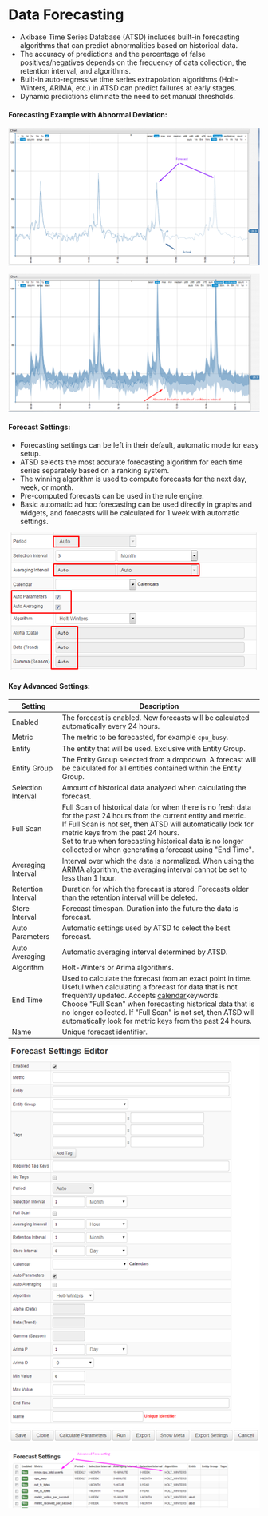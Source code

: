# Data Forecasting

- Axibase Time Series Database (ATSD) includes built-in forecasting algorithms that can predict abnormalities based on historical data.
- The accuracy of predictions and the percentage of false positives/negatives depends on the frequency of data collection, the retention interval, and algorithms.
- Built-in auto-regressive time series extrapolation algorithms (Holt-Winters, ARIMA, etc.) in ATSD can predict failures at early stages.
- Dynamic predictions eliminate the need to set manual thresholds.


#### Forecasting Example with Abnormal Deviation:

![](resources/forecasts.png)

![](resources/forecasts2.png)

#### Forecast Settings:


- Forecasting settings can be left in their default, automatic mode for easy setup.
- ATSD selects the most accurate forecasting algorithm for each time series separately based on a ranking system.
- The winning algorithm is used to compute forecasts for the next day, week, or month.
- Pre-computed forecasts can be used in the rule engine.
- Basic automatic ad hoc forecasting can be used directly in graphs and widgets, and forecasts will be calculated for 1 week with automatic settings.


![](resources/forecasts3.png)

#### Key Advanced Settings:

| Setting | Description | 
| --- | --- | 
|  Enabled  |  The forecast is enabled. New forecasts will be calculated automatically every 24 hours.  | 
|  Metric  |  The metric to be forecasted, for example `cpu_busy`.  | 
|  Entity  |  The entity that will be used. Exclusive with Entity Group.  | 
|  Entity Group  |  The Entity Group selected from a dropdown. A forecast will be calculated for all entities contained within the Entity Group.  | 
|  Selection Interval  |  Amount of historical data analyzed when calculating the forecast.  | 
|  Full Scan  |  Full Scan of historical data for when there is no fresh data for the past 24 hours from the current entity and metric.<br>If Full Scan is not set, then ATSD will automatically look for metric keys from the past 24 hours.<br>Set to true when forecasting historical data is no longer collected or when generating a forecast using "End Time".  | 
|  Averaging Interval  |  Interval over which the data is normalized. When using the ARIMA algorithm, the averaging interval cannot be set to less than 1 hour.  | 
|  Retention Interval  |  Duration for which the forecast is stored. Forecasts older than the retention interval will be deleted.  | 
|  Store Interval  |  Forecast timespan. Duration into the future the data is forecast.  | 
|  Auto Parameters  |  Automatic settings used by ATSD to select the best forecast.  | 
|  Auto Averaging  |  Automatic averaging interval determined by ATSD.  | 
|  Algorithm  |  Holt-Winters or Arima algorithms.  | 
|  End Time  |  Used to calculate the forecast from an exact point in time. Useful when calculating a forecast for data that is not frequently updated. Accepts [calendar](../shared/calendar.md)keywords.<br>Choose "Full Scan" when forecasting historical data that is no longer collected. If "Full Scan" is not set, then ATSD will automatically look for metric keys from the past 24 hours.  | 
|  Name  |  Unique forecast identifier.  | 


![](resources/forecast_settings2.png)

![](resources/forecasts4-e1434358022671.png)
